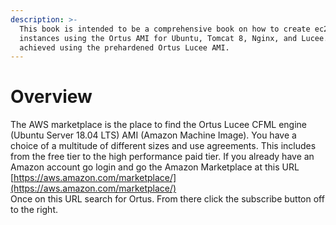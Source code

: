 ```yaml
---
description: >-
  This book is intended to be a comprehensive book on how to create ec2
  instances using the Ortus AMI for Ubuntu, Tomcat 8, Nginx, and Lucee. This is
  achieved using the prehardened Ortus Lucee AMI.
---
```


# Overview

The AWS marketplace is the place to find the Ortus Lucee CFML engine \(Ubuntu Server 18.04 LTS\) AMI \(Amazon Machine Image\). You have a choice of a multitude of different sizes and use agreements. This includes from the free tier to the high performance paid tier. If you already have an Amazon account go login and go the Amazon Marketplace at this URL [https://aws.amazon.com/marketplace/](https://aws.amazon.com/marketplace/)  
Once on this URL search for Ortus. From there click the subscribe button off to the right.

